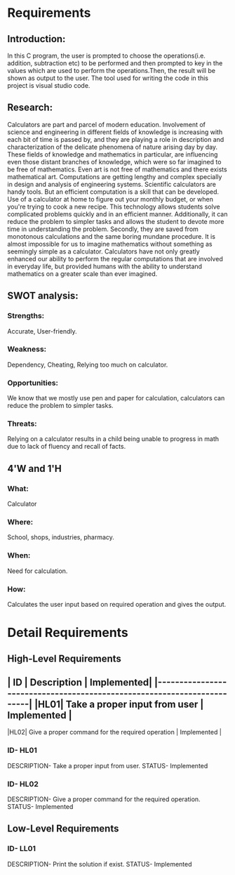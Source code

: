 
# Requirements
## Introduction: 
In this C program, the user is prompted to choose the operations(i.e. addition, subtraction etc)  to be performed and then prompted to key in the values which are used to perform the operations.Then, the result will be shown as output to the user.
The tool used for writing the code in this project is visual studio code.
## Research:
Calculators are part and parcel of modern education. Involvement of science and engineering in different fields of knowledge is increasing with each bit of time is passed by, and they are playing a role in description and characterization of the delicate phenomena of nature arising day by day. These fields of knowledge and mathematics in particular, are influencing even those distant branches of knowledge, which were so far imagined to be free of mathematics. Even art is not free of mathematics and there exists mathematical art. Computations are getting lengthy and complex specially in design and analysis of engineering systems. Scientific calculators are handy tools. But an efficient computation is a skill that can be developed.
Use of a calculator at home to figure out your monthly budget, or when you're trying to cook a new recipe. This technology allows students solve complicated problems quickly and in an efficient manner. Additionally, it can reduce the problem to simpler tasks and allows the student to devote more time in understanding the problem. Secondly, they are saved from monotonous calculations and the same boring mundane procedure.
It is almost impossible for us to imagine mathematics without something as seemingly simple as a calculator.
Calculators have not only greatly enhanced our ability to perform the regular computations that are involved in everyday life, but provided humans with the ability to understand mathematics on a greater scale than ever imagined. 
## SWOT analysis:
### Strengths:
Accurate, User-friendly.
### Weakness:
Dependency, Cheating, Relying too much on calculator.
### Opportunities:
We know that we mostly use pen and paper for calculation, calculators can reduce the problem to simpler tasks.
### Threats:
Relying on a calculator results in a child being unable to progress in math due to lack of fluency and recall of facts.

## 4'W and 1'H
### What: 
Calculator
### Where:
School, shops, industries, pharmacy.
### When:
Need for calculation.
### How:
Calculates the user input based on required operation and gives the output.

# Detail Requirements

## High-Level Requirements

| ID |   Description                                      |   Implemented|
|------------------------------------------------------------------------|
|HL01| Take a proper input from user                      | Implemented  |
-----------------------------------------------------------------------
|HL02| Give a proper command for the required operation   | Implemented  |

### ID- HL01
DESCRIPTION- Take a proper input from user.
STATUS- Implemented

### ID- HL02
DESCRIPTION- Give a proper command for the required operation.
STATUS- Implemented

## Low-Level Requirements

### ID- LL01
DESCRIPTION- Print the solution if exist.
STATUS- Implemented



